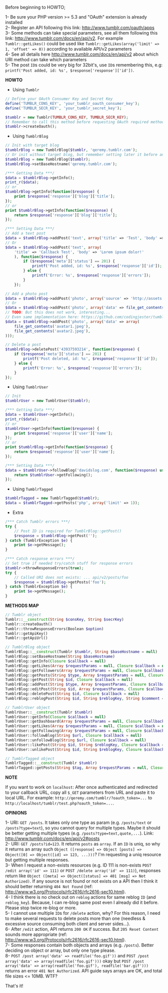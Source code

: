 Before beginning to HOWTO;

1- Be sure your PHP version >= 5.3 and "OAuth" extension is already installed<br>
2- Register an API following this link: http://www.tumblr.com/oauth/apps<br>
3- Some methods can take special parameters, see all them following this link: http://www.tumblr.com/docs/en/api/v2. For example `Tumblr::getLikes()` could be used like `Tumblr::getLikes(array('limit' => 1, 'offset' => 0))` according to available API/v2 parameters<br>
4- See all details here http://www.tumblr.com/docs/en/api/v2 about which URI method can take which parameters<br>
5- The post `ID`s could be very big for 32bit's, use `ID`s remembering this, e.g: `printf('Post added, id: %s', $response['response']['id'])`.<br>

**HOWTO**

- Using `Tumblr`

```php
// Define your OAuth Consumer Key and Secret Key
define('TUMBLR_CONS_KEY', 'your_tumblr_oauth_consumer_key');
define('TUMBLR_SECR_KEY', 'your_tumblr_secret_key');

$tumblr = new Tumblr(TUMBLR_CONS_KEY, TUMBLR_SECR_KEY);
// Remember to call this method before requesting OAuth required methods on API/v2
$tumblr->createOauth();
```

- Using `TumblrBlog`

```php
// Init with target blog
$tumblrBlog = new TumblrBlog($tumblr, 'qeremy.tumblr.com');
// Or init without target blog, but remember setting later it before any request
$tumblrBlog = new TumblrBlog($tumblr);
$tumblrBlog->setBaseHostname('qeremy.tumblr.com');

/*** Getting Data ***/
$data = $tumblrBlog->getInfo();
print_r($data);
// or
$tumblrBlog->getInfo(function($response) {
    print $response['response']['blog']['title'];
});
// or
print $tumblrBlog->getInfo(function($response) {
    return $response['response']['blog']['title'];
});

/*** Setting Data ***/
// Add a text post
$data = $tumblrBlog->addPost('text', array('title' => 'Test', 'body' => 'Lorem ipsum dolor!'));
// Or
$data = $tumblrBlog->addPost('text', array(
    'title' => 'Callback Test', 'body' => 'Lorem ipsum dolor!'
    ), function($response) {
        if ($response['meta']['status'] == 201) {
            printf('Post added, id: %s', $response['response']['id']);
        } else {
            printf('Error: %s', $response['response']['errors']);
        }
    });

// Add a photo post
$data = $tumblrBlog->addPost('photo', array('source' => 'http://assets.tumblr.com/images/default_avatar_128.gif'));
// Or
$data = $tumblrBlog->addPost('photo', array('data' => file_get_contents('avatar1.jpeg')));
// TODO: But this does not work, interesting... 
// Even same implementation here: https://github.com/codingjester/tumblr_client
$data = $tumblrBlog->addPost('photo', array('data' => array(
    file_get_contents('avatar1.jpeg'),
    file_get_contents('avatar2.jpeg'),
)));

// Delete a post
$tumblrBlog->deletePost('43937593214', function($response) {
    if ($response['meta']['status'] == 201) {
        printf('Post deleted, id: %s', $response['response']['id']);
    } else {
        printf('Error: %s', $response['response']['errors']);
    }
});
```

- Using `TumblrUser`

```php
// Init 
$tumblrUser = new TumblrUser($tumblr);

/*** Getting Data ***/
$data = $tumblrUser->getInfo();
print_r($data);
// or
$tumblrUser->getInfo(function($response) {
    print $response['response']['user']['name'];
});
// or
print $tumblrBlog->getInfo(function($response) {
    return $response['response']['user']['name'];
});

/*** Setting Data ***/
$data = $tumblrUser->followBlog('davidslog.com', function($response) use($tumblrUser) {
    return $tumblrUser->getFollowing();
});
```

- Using `TumblrTagged`

```php
$tumblrTagged = new TumblrTagged($tumblr);
$data = $tumblrTagged->getPosts('php', array('limit' => 1));
```

- Extra

```php
/*** Catch Tumblr errors ***/
try {
    // Post ID is required for TumblrBlog::getPost()
    $response = $tumblrBlog->getPost('');
} catch (TumblrException $e) {
    print $e->getMessage();
}

/*** Catch response errors ***/
// Set true if needed try/catch stuff for response errors
$tumblr->throwResponseErrors(true);
try {
    // Called URI does not exists: ... api/v2/posts/foo
    $response = $tumblrBlog->getPosts('foo');
} catch (TumblrException $e) {
    print $e->getMessage();
}
```

**METHODS MAP**

```php
// Tumblr object
Tumblr::__construct(String $consKey, String $secrKey)
Tumblr::createOauth()
Tumblr::throwResponseErrors(Boolean $option)
Tumblr::getApiKey()
Tumblr::getApiUrl()

// TumblrBlog object
TumblrBlog::__construct(Tumblr $tumblr, String $baseHostname = null)
TumblrBlog::setBaseHostname(String $baseHostname)
TumblrBlog::getInfo(Closure $callback = null)
TumblrBlog::getLikes(Array $requestParams = null, Closure $callback = null)
TumblrBlog::getFollowers(Array $requestParams = null, Closure $callback = null)
TumblrBlog::getPosts(String $type, Array $requestParams = null, Closure $callback = null)
TumblrBlog::getPost(String $id, Closure $callback = null)
TumblrBlog::addPost(String $type, Array $requestParams, Closure $callback = null)
TumblrBlog::editPost(String $id, Array $requestParams, Closure $callback = null)
TumblrBlog::deletePost(String $id, Closure $callback = null)
TumblrBlog::reblogPost(String $id, String $reblogKey, String $comment = null, Closure $callback = null)

// TumblrUser object
TumblrUser::__construct(Tumblr $tumblr)
TumblrUser::getInfo(Closure $callback = null)
TumblrUser::getDashboard(Array $requestParams = null, Closure $callback = null)
TumblrUser::getLikes(Array $requestParams = null, Closure $callback = null)
TumblrUser::getFollowing(Array $requestParams = null, Closure $callback = null)
TumblrUser::followBlog(String $url, Closure $callback = null)
TumblrUser::unfollowBlog(String $url, Closure $callback = null)
TumblrUser::likePost(String $id, String $reblogKey, Closure $callback = null)
TumblrUser::unlikePost(String $id, String $reblogKey, Closure $callback = null)

// TumblrTagged object
TumblrTagged::__construct(Tumblr $tumblr)
TumblrTagged::getPosts(String $tag, Array $requestParams = null, Closure $callback = null)
```

**NOTE**

If you want to work on `localhost`: After once authenticated and redirected to your callback URL, copy all `$_GET` parameters from URL and paste it to local URL. For example: `http://qeremy.com/tumblr/?oauth_token=...` to `http://localhost/tumblr/test.php?oauth_token=...`.

**OPINIONS**

1- URI: `GET /posts`. It takes only one type as param (e.g. `/posts/text` or `/posts?type=text`), so you cannot query for multiple types. Maybe it should be better getting multiple types (e.g. `/posts?type=text,quote,...`). Link: http://www.tumblr.com/docs/en/api/v2#posts<br>
2- URI: `GET /posts?id=123`. It returns `posts` as `array`. If an `ID` is uniq, so why it returns an array such `Object ([response] => Object [posts] => Object([0] => Object([id] => 123, ...)))`? I'm requesting a uniq resource but getting multiple responses.<br>
3- When I request a non-exists resources (e.g. ID 111 is non-exists `POST /edit array('id' => 111)` or `POST /delete array('id' => 111)`), responses return like `Object ([meta] => Object([status] => 401 [msg] => Not Authorized)`. If any source is not found or not exists on a API then I think it should better returning `404 Not Found` (ref: http://www.w3.org/Protocols/rfc2616/rfc2616-sec10.html).<br>
4- I think there is no check out on `reblog` actions for same reblog `ID` (and `reblog_key`). Because, I can re-blog same post even I already did it before. Please stop twice re-blog or more.<br>
5- I cannot use multiple `ID`s for `/delete` action, why? For this reason, I need to make several requests to delete posts more than one (needless & excessive source consuming both client and server sides...).<br>
6- After `/edit` action, API returns `200 OK` if success. But `205 Reset Content` sounds more appropriate (ref: http://www.w3.org/Protocols/rfc2616/rfc2616-sec10.html).<br>
7- Some responses contain both objects and arrays (e.g. `/posts`). Better deciding on object or array, but only one type please.<br>
8- `POST /post array('data' => readfile('foo.gif'))` and `POST /post array('data' => array(readfile('foo.gif')))` okay but `POST /post array('data' => array(readfile('foo.gif'), readfile('bar.gif')))` returns an error `401 Not Authorized`. API guide says arrays are OK, and total file sizes <= 10MB. WTF?<br>

That's it!
